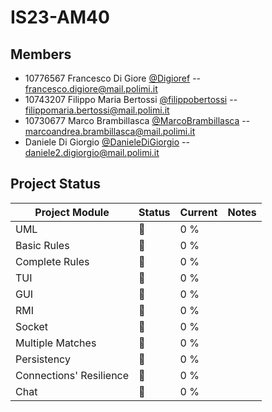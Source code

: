 # IS23-AM40
## Members 
- 10776567 Francesco Di Giore [@Digioref](https://github.com/Digioref) -- 
  francesco.digiore@mail.polimi.it
- 10743207 Filippo Maria Bertossi [@filippobertossi](https://github.com/filippobertossi) -- 
  filippomaria.bertossi@mail.polimi.it
- 10730677 Marco Brambillasca [@MarcoBrambillasca](https://github.com/MarcoBrambillasca) -- 
  marcoandrea.brambillasca@mail.polimi.it
- Daniele Di Giorgio [@DanieleDiGiorgio](https://github.com/DanieleDiGiorgio) -- 
  daniele2.digiorgio@mail.polimi.it

## Project Status

| Project Module | Status | Current | Notes |
| -------------- | ------ | ------- | ------- |
| UML | 🔴 | 0 % |
| Basic Rules | 🔴 | 0 % |
| Complete Rules | 🔴 | 0 % |
| TUI | 🔴 | 0 % |
| GUI | 🔴 | 0 % |
| RMI | 🔴 | 0 % |
| Socket | 🔴 | 0 % |
| Multiple Matches | 🔴 | 0 % |
| Persistency | 🔴 | 0 % |
| Connections' Resilience | 🔴 | 0 % |
| Chat | 🔴 | 0 % |

